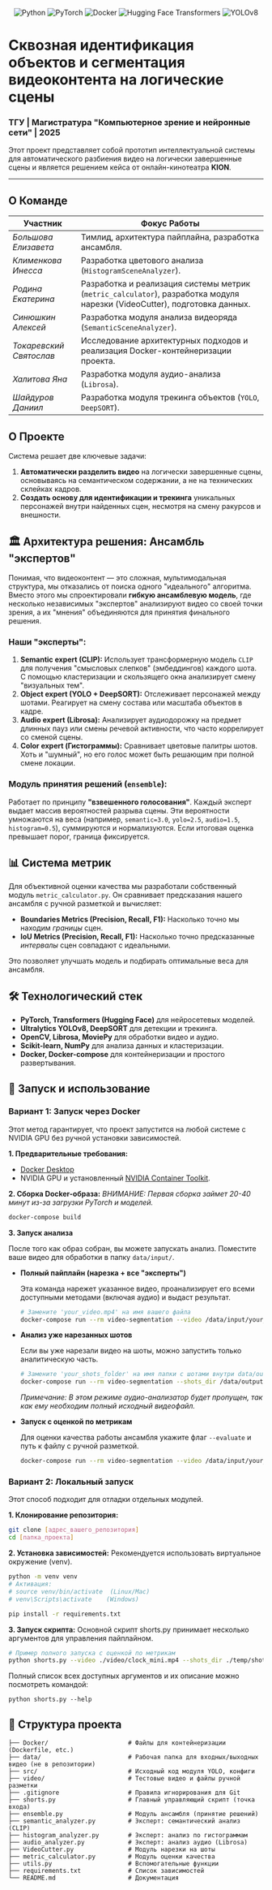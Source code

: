 <p align="center">
  <img src="https://img.shields.io/badge/Python-3.9+-3776AB?style=for-the-badge&logo=python&logoColor=white" alt="Python">
  <img src="https://img.shields.io/badge/PyTorch-2.0+-EE4C2C?style=for-the-badge&logo=pytorch&logoColor=white" alt="PyTorch">
  <img src="https://img.shields.io/badge/Docker-Compose-2496ED?style=for-the-badge&logo=docker&logoColor=white" alt="Docker">
  <img src="https://img.shields.io/badge/Hugging_Face-Transformers-FFD21E?style=for-the-badge&logo=huggingface&logoColor=black" alt="Hugging Face Transformers">
  <img src="https://img.shields.io/badge/YOLOv8-ultralytics-007FFF?style=for-the-badge" alt="YOLOv8">
</p>

# Сквозная идентификация объектов и сегментация видеоконтента на логические сцены

### ТГУ | Магистратура "Компьютерное зрение и нейронные сети" | 2025

Этот проект представляет собой прототип интеллектуальной системы для автоматического разбиения видео на логически завершенные сцены и является решением кейса от онлайн-кинотеатра **KION**.

---

## О Команде

| Участник | Фокус Работы |
|---|---|
| *Большова Елизавета* | Тимлид, архитектура пайплайна, разработка ансамбля. |
| *Клименкова Инесса* | Разработка цветового анализа (`HistogramSceneAnalyzer`). |
| *Родина Екатерина* | Разработка и реализация системы метрик (`metric_calculator`), разработка модуля нарезки (VideoCutter), подготовка данных. |
| *Синюшкин Алексей* | Разработка модуля анализа видеоряда (`SemanticSceneAnalyzer`). |
| *Токаревский Святослав* | Исследование архитектурных подходов и реализация Docker-контейнеризации проекта. |
| *Халитова Яна* | Разработка модуля аудио-анализа (`Librosa`). |
| *Шайдуров Даниил* | Разработка модуля трекинга объектов (`YOLO`, `DeepSORT`). |

## О Проекте

Система решает две ключевые задачи:
1.  **Автоматически разделить видео** на логически завершенные сцены, основываясь на семантическом содержании, а не на технических склейках кадров.
2.  **Создать основу для идентификации и трекинга** уникальных персонажей внутри найденных сцен, несмотря на смену ракурсов и внешности.

## 🏛️ Архитектура решения: Ансамбль "экспертов"

Понимая, что видеоконтент — это сложная, мультимодальная структура, мы отказались от поиска одного "идеального" алгоритма. Вместо этого мы спроектировали **гибкую ансамблевую модель**, где несколько независимых "экспертов" анализируют видео со своей точки зрения, а их "мнения" объединяются для принятия финального решения.

### Наши "эксперты":
1.  **Semantic expert (CLIP):** Использует трансформерную модель `CLIP` для получения "смысловых слепков" (эмбеддингов) каждого шота. С помощью кластеризации и скользящего окна анализирует смену "визуальных тем".
2.  **Object expert (YOLO + DeepSORT):** Отслеживает персонажей между шотами. Реагирует на смену состава или масштаба объектов в кадре.
3.  **Audio expert (Librosa):** Анализирует аудиодорожку на предмет длинных пауз или смены речевой активности, что часто коррелирует со сменой сцены.
4.  **Color expert (Гистограммы):** Сравнивает цветовые палитры шотов. Хоть и "шумный", но его голос может быть решающим при полной смене локации.

### Модуль принятия решений (`ensemble`):
Работает по принципу **"взвешенного голосования"**. Каждый эксперт выдает массив вероятностей разрыва сцены. Эти вероятности умножаются на веса (например, `semantic=3.0`, `yolo=2.5`, `audio=1.5`, `histogram=0.5`), суммируются и нормализуются. Если итоговая оценка превышает порог, граница фиксируется.

## 📊 Система метрик

Для объективной оценки качества мы разработали собственный модуль `metric_calculator.py`. Он сравнивает предсказания нашего ансамбля с ручной разметкой и вычисляет:
*   **Boundaries Metrics (Precision, Recall, F1):** Насколько точно мы находим *границы* сцен.
*   **IoU Metrics (Precision, Recall, F1):** Насколько точно предсказанные *интервалы* сцен совпадают с идеальными.

Это позволяет улучшать модель и подбирать оптимальные веса для ансамбля.

## 🛠️ Технологический стек

*   **PyTorch, Transformers (Hugging Face)** для нейросетевых моделей.
*   **Ultralytics YOLOv8, DeepSORT** для детекции и трекинга.
*   **OpenCV, Librosa, MoviePy** для обработки видео и аудио.
*   **Scikit-learn, NumPy** для анализа данных и кластеризации.
*   **Docker, Docker-compose** для контейнеризации и простого развертывания.

## 🚀 Запуск и использование

### Вариант 1: Запуск через Docker 

Этот метод гарантирует, что проект запустится на любой системе с NVIDIA GPU без ручной установки зависимостей.

**1. Предварительные требования:**
*   [Docker Desktop](https://www.docker.com/products/docker-desktop)
*   NVIDIA GPU и установленный [NVIDIA Container Toolkit](https://docs.nvidia.com/datacenter/cloud-native/container-toolkit/latest/install-guide.html).

**2. Сборка Docker-образа:**
*ВНИМАНИЕ: Первая сборка займет 20-40 минут из-за загрузки PyTorch и моделей.*
```bash
docker-compose build
```
**3. Запуск анализа**

После того как образ собран, вы можете запускать анализ. Поместите ваше видео для обработки в папку `data/input/`.

*   **Полный пайплайн (нарезка + все "эксперты")**

    Эта команда нарежет указанное видео, проанализирует его всеми доступными методами (включая аудио) и выдаст результат.
    ```bash
    # Замените 'your_video.mp4' на имя вашего файла
    docker-compose run --rm video-segmentation --video /data/input/your_video.mp4
    ```

*   **Анализ уже нарезанных шотов**

    Если вы уже нарезали видео на шоты, можно запустить только аналитическую часть.
    ```bash
    # Замените 'your_shots_folder' на имя папки с шотами внутри data/output/
    docker-compose run --rm video-segmentation --shots_dir /data/output/your_shots_folder
    ```
    *Примечание: В этом режиме аудио-анализатор будет пропущен, так как ему необходим полный исходный видеофайл.*

*   **Запуск с оценкой по метрикам**

    Для оценки качества работы ансамбля укажите флаг `--evaluate` и путь к файлу с ручной разметкой.
    ```bash
    docker-compose run --rm video-segmentation --video /data/input/your_video.mp4 --evaluate --manual_labels_path /app/video/manual_labeled_data.json
    ```

### Вариант 2: Локальный запуск 
Этот способ подходит для отладки отдельных модулей.

**1. Клонирование репозитория:**
```bash
git clone [адрес_вашего_репозитория]
cd [папка_проекта]
```

**2. Установка зависимостей:**
Рекомендуется использовать виртуальное окружение (venv).
```bash
python -m venv venv
# Активация:
# source venv/bin/activate  (Linux/Mac)
# venv\Scripts\activate    (Windows)

pip install -r requirements.txt
```
**3. Запуск скрипта:**
Основной скрипт shorts.py принимает несколько аргументов для управления пайплайном.
```bash
# Пример полного запуска с оценкой по метрикам
python shorts.py --video ./video/clock_mini.mp4 --shots_dir ./temp/shots --evaluate --manual_labels_path ./video/manual_labeled_data.json
```
Полный список всех доступных аргументов и их описание можно посмотреть командой:
```
python shorts.py --help
```

## 📂 Структура проекта

```
├── Docker/                      # Файлы для контейнеризации (Dockerfile, etc.)
├── data/                        # Рабочая папка для входных/выходных видео (не в репозитории)
├── src/                         # Исходный код модуля YOLO, конфиги
├── video/                       # Тестовые видео и файлы ручной разметки
├── .gitignore                   # Правила игнорирования для Git
├── shorts.py                    # Главный управляющий скрипт (точка входа)
├── ensemble.py                  # Модуль ансамбля (принятие решений)
├── semantic_analyzer.py         # Эксперт: семантический анализ (CLIP)
├── histogram_analyzer.py        # Эксперт: анализ по гистограммам
├── audio_analyzer.py            # Эксперт: анализ аудио (Librosa)
├── VideoCutter.py               # Модуль нарезки на шоты
├── metric_calculator.py         # Модуль оценки качества
├── utils.py                     # Вспомогательные функции
├── requirements.txt             # Список зависимостей
└── README.md                    # Документация
```
